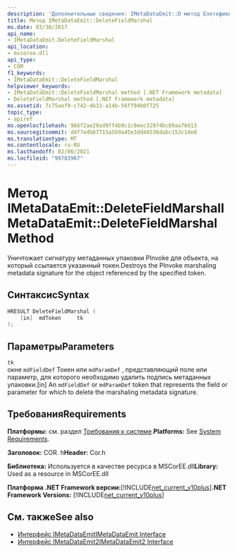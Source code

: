 ```yaml
---
description: 'Дополнительные сведения: IMetaDataEmit::D метод Елетефиелдмаршал'
title: Метод IMetaDataEmit::DeleteFieldMarshal
ms.date: 03/30/2017
api_name:
- IMetaDataEmit.DeleteFieldMarshal
api_location:
- mscoree.dll
api_type:
- COM
f1_keywords:
- IMetaDataEmit::DeleteFieldMarshal
helpviewer_keywords:
- IMetaDataEmit::DeleteFieldMarshal method [.NET Framework metadata]
- DeleteFieldMarshal method [.NET Framework metadata]
ms.assetid: 7c75aef9-c742-4b33-a14b-56ff94b0f725
topic_type:
- apiref
ms.openlocfilehash: 966f2ae20ad9ff4b9c1c9eec32974bc89aa76d13
ms.sourcegitcommit: ddf7edb67715a5b9a45e3dd44536dabc153c1de0
ms.translationtype: MT
ms.contentlocale: ru-RU
ms.lasthandoff: 02/06/2021
ms.locfileid: "99783967"
---
```

# <a name="imetadataemitdeletefieldmarshal-method"></a><span data-ttu-id="941c6-103">Метод IMetaDataEmit::DeleteFieldMarshal</span><span class="sxs-lookup"><span data-stu-id="941c6-103">IMetaDataEmit::DeleteFieldMarshal Method</span></span>

<span data-ttu-id="941c6-104">Уничтожает сигнатуру метаданных упаковки PInvoke для объекта, на который ссылается указанный токен.</span><span class="sxs-lookup"><span data-stu-id="941c6-104">Destroys the PInvoke marshaling metadata signature for the object referenced by the specified token.</span></span>  
  
## <a name="syntax"></a><span data-ttu-id="941c6-105">Синтаксис</span><span class="sxs-lookup"><span data-stu-id="941c6-105">Syntax</span></span>  
  
```cpp  
HRESULT DeleteFieldMarshal (  
    [in]  mdToken     tk  
);  
```  
  
## <a name="parameters"></a><span data-ttu-id="941c6-106">Параметры</span><span class="sxs-lookup"><span data-stu-id="941c6-106">Parameters</span></span>  

 `tk`  
 <span data-ttu-id="941c6-107">окне `mdFieldDef` Токен или `mdParamDef` , представляющий поле или параметр, для которого необходимо удалить подпись метаданных упаковки.</span><span class="sxs-lookup"><span data-stu-id="941c6-107">[in] An `mdFieldDef` or `mdParamDef` token that represents the field or parameter for which to delete the marshaling metadata signature.</span></span>  
  
## <a name="requirements"></a><span data-ttu-id="941c6-108">Требования</span><span class="sxs-lookup"><span data-stu-id="941c6-108">Requirements</span></span>  

 <span data-ttu-id="941c6-109">**Платформы:** см. раздел [Требования к системе](../../get-started/system-requirements.md).</span><span class="sxs-lookup"><span data-stu-id="941c6-109">**Platforms:** See [System Requirements](../../get-started/system-requirements.md).</span></span>  
  
 <span data-ttu-id="941c6-110">**Заголовок:** COR. h</span><span class="sxs-lookup"><span data-stu-id="941c6-110">**Header:** Cor.h</span></span>  
  
 <span data-ttu-id="941c6-111">**Библиотека:** Используется в качестве ресурса в MSCorEE.dll</span><span class="sxs-lookup"><span data-stu-id="941c6-111">**Library:** Used as a resource in MSCorEE.dll</span></span>  
  
 <span data-ttu-id="941c6-112">**Платформа .NET Framework версии:**[!INCLUDE[net_current_v10plus](../../../../includes/net-current-v10plus-md.md)]</span><span class="sxs-lookup"><span data-stu-id="941c6-112">**.NET Framework Versions:** [!INCLUDE[net_current_v10plus](../../../../includes/net-current-v10plus-md.md)]</span></span>  
  
## <a name="see-also"></a><span data-ttu-id="941c6-113">См. также</span><span class="sxs-lookup"><span data-stu-id="941c6-113">See also</span></span>

- [<span data-ttu-id="941c6-114">Интерфейс IMetaDataEmit</span><span class="sxs-lookup"><span data-stu-id="941c6-114">IMetaDataEmit Interface</span></span>](imetadataemit-interface.md)
- [<span data-ttu-id="941c6-115">Интерфейс IMetaDataEmit2</span><span class="sxs-lookup"><span data-stu-id="941c6-115">IMetaDataEmit2 Interface</span></span>](imetadataemit2-interface.md)
